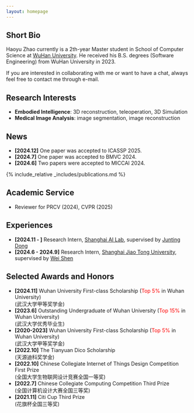```yaml
---
layout: homepage
---
```


## Short Bio
Haoyu Zhao currently is a 2th-year Master student in School of Computer Science at [WuHan University](https://www.whu.edu.cn/). He received his B.S. degrees (Software Engineering) from WuHan University in 2023.

If you are interested in collaborating with me or want to have a chat, always feel free to contact me through e-mail.


## Research Interests
- **Embodied Intelligence**: 3D reconstruction, teleoperation, 3D Simulation  
- **Medical Image Analysis**: image segmentation, image reconstruction  


## News
- **[2024.12]** One paper was accepted to ICASSP 2025.
- **[2024.7]** One paper was accepted to BMVC 2024.
- **[2024.6]** Two papers were accepted to MICCAI 2024.


{% include_relative _includes/publications.md %}

## Academic Service
- Reviewer for PRCV (2024), CVPR (2025)

## Experiences
- **[2024.11 - ]** Research Intern, [Shanghai AI Lab]([https://www.sjtu.edu.cn/](https://www.shlab.org.cn/)), supervised by [Junting Dong]([https://scholar.google.com/citations?user=Ae2kRCEAAAAJ&hl=zh-CN](https://scholar.google.com/citations?user=dEzL5pAAAAAJ&hl=zh-CN&oi=ao))
- **[2024.6 - 2024.9]** Research Intern, [Shanghai Jiao Tong University](https://www.sjtu.edu.cn/), supervised by [Wei Shen](https://scholar.google.com/citations?user=Ae2kRCEAAAAJ&hl=zh-CN)

## Selected Awards and Honors
- **[2024.11]** Wuhan University First-class Scholarship (<span style="color: red;">Top 5%</span> in Wuhan University)   
    (武汉大学甲等奖学金)  
- **[2023.6]** Outstanding Undergraduate of Wuhan University (<span style="color: red;">Top 15%</span> in Wuhan University)   
    (武汉大学优秀毕业生)     
- **[2020-2023]** Wuhan University First-class Scholarship (<span style="color: red;">Top 5%</span> in Wuhan University)   
    (武汉大学甲等奖学金)   
- **[2022.10]** The Tianyuan Dico Scholarship   
    (天源迪科奖学金)     
- **[2022.10]** Chinese Collegiate Internet of Things Design Competition First Prize   
    (全国大学生物联网设计竞赛全国一等奖)   
- **[2022.7]** Chinese Collegiate Computing Competition Third Prize   
    (全国计算机设计大赛全国三等奖)   
- **[2021.11]** Citi Cup Third Prize   
    (花旗杯全国三等奖)   




